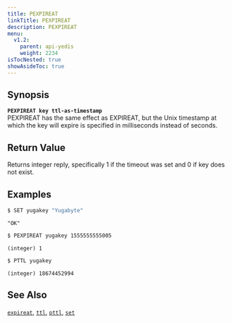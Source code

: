 ```yaml
---
title: PEXPIREAT
linkTitle: PEXPIREAT
description: PEXPIREAT
menu:
  v1.2:
    parent: api-yedis
    weight: 2234
isTocNested: true
showAsideToc: true
---
```


## Synopsis
<b>`PEXPIREAT key ttl-as-timestamp`</b><br>
PEXPIREAT has the same effect as EXPIREAT, but the Unix timestamp at which the key will expire is specified in milliseconds instead of seconds.

## Return Value
Returns integer reply, specifically 1 if the timeout was set and 0 if key does not exist.

## Examples

```sh
$ SET yugakey "Yugabyte"
```

```
"OK"
```

```sh
$ PEXPIREAT yugakey 1555555555005
```

```
(integer) 1
```

```sh
$ PTTL yugakey
```

```
(integer) 18674452994
```

## See Also
[`expireat`](../expireat/), [`ttl`](../ttl/), [`pttl`](../pttl/), [`set`](../set/) 
